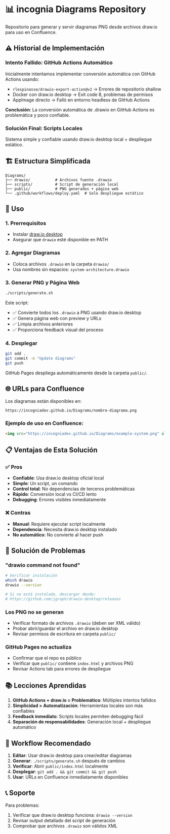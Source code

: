 # 📊 incognia Diagrams Repository

Repositorio para generar y servir diagramas PNG desde archivos draw.io para uso en Confluence.

## ⚠️ Historial de Implementación

### Intento Fallido: GitHub Actions Automático
Inicialmente intentamos implementar conversión automática con GitHub Actions usando:
- `rlespinasse/drawio-export-action@v2` → Errores de repositorio shallow
- Docker con draw.io desktop → Exit code 8, problemas de permisos
- AppImage directo → Falló en entorno headless de GitHub Actions

**Conclusión**: La conversión automática de .drawio en GitHub Actions es problemática y poco confiable.

### Solución Final: Scripts Locales
Sistema simple y confiable usando draw.io desktop local + despliegue estático.

## 🏗️ Estructura Simplificada

```
Diagrams/
├── drawio/           # Archivos fuente .drawio
├── scripts/          # Script de generación local
├── public/           # PNG generados + página web
└── .github/workflows/deploy.yaml  # Solo despliegue estático
```

## 🚀 Uso

### 1. Prerrequisitos
- Instalar [draw.io desktop](https://github.com/jgraph/drawio-desktop/releases)
- Asegurar que `drawio` esté disponible en PATH

### 2. Agregar Diagramas
- Coloca archivos `.drawio` en la carpeta `drawio/`
- Usa nombres sin espacios: `system-architecture.drawio`

### 3. Generar PNG y Página Web
```bash
./scripts/generate.sh
```

Este script:
- ✅ Convierte todos los `.drawio` a PNG usando draw.io desktop
- ✅ Genera página web con preview y URLs
- ✅ Limpia archivos anteriores
- ✅ Proporciona feedback visual del proceso

### 4. Desplegar
```bash
git add .
git commit -m "Update diagrams"
git push
```

GitHub Pages despliega automáticamente desde la carpeta `public/`.

## 🌐 URLs para Confluence

Los diagramas están disponibles en:
```
https://incogniadev.github.io/Diagrams/nombre-diagrama.png
```

### Ejemplo de uso en Confluence:
```html
<img src="https://incogniadev.github.io/Diagrams/example-system.png" alt="System Architecture" />
```

## 📋 Ventajas de Esta Solución

### ✅ Pros
- **Confiable**: Usa draw.io desktop oficial local
- **Simple**: Un script, un comando
- **Control total**: No dependencias de terceros problemáticas
- **Rápido**: Conversión local vs CI/CD lento
- **Debugging**: Errores visibles inmediatamente

### ❌ Contras 
- **Manual**: Requiere ejecutar script localmente
- **Dependencia**: Necesita draw.io desktop instalado
- **No automático**: No convierte al hacer push

## 🔧 Solución de Problemas

### "drawio command not found"
```bash
# Verificar instalación
which drawio
drawio --version

# Si no está instalado, descargar desde:
# https://github.com/jgraph/drawio-desktop/releases
```

### Los PNG no se generan
- Verificar formato de archivos `.drawio` (deben ser XML válido)
- Probar abrir/guardar el archivo en draw.io desktop
- Revisar permisos de escritura en carpeta `public/`

### GitHub Pages no actualiza
- Confirmar que el repo es público
- Verificar que `public/` contiene `index.html` y archivos PNG
- Revisar Actions tab para errores de despliegue

## 📚 Lecciones Aprendidas

1. **GitHub Actions + draw.io = Problemático**: Múltiples intentos fallidos
2. **Simplicidad > Automatización**: Herramientas locales son más confiables
3. **Feedback inmediato**: Scripts locales permiten debugging fácil
4. **Separación de responsabilidades**: Generación local + despliegue automático

## 🚀 Workflow Recomendado

1. **Editar**: Usar draw.io desktop para crear/editar diagramas
2. **Generar**: `./scripts/generate.sh` después de cambios
3. **Verificar**: Abrir `public/index.html` localmente
4. **Desplegar**: `git add . && git commit && git push`
5. **Usar**: URLs en Confluence inmediatamente disponibles

## 📞 Soporte

Para problemas:
1. Verificar que draw.io desktop funciona: `drawio --version`
2. Revisar output detallado del script de generación
3. Comprobar que archivos `.drawio` son válidos XML